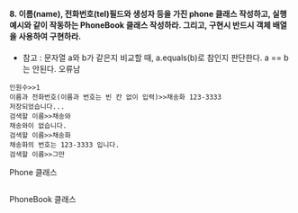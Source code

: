 #### 8. 이름(name), 전화번호(tel)필드와 생성자 등을 가진 phone 클래스 작성하고, 실행 예시와 같이 작동하는 PhoneBook 클래스 작성하라. 그리고, 구현시 반드시 객체 배열을 사용하여 구현하라.
- 참고 : 문자열 a와 b가 같은지 비교할 때, a.equals(b)로 참인지 판단한다. a == b 는 안된다. 오류남

```
인원수>>1
이름과 전화번호(이름과 번호는 빈 칸 없이 입력)>>채송화 123-3333
저장되었습니다...
검색할 이름>>채송와
채송와이 없습니다.
검색할 이름>>채송화
채송화의 번호는 123-3333 입니다.
검색할 이름>>그만
```
Phone 클래스
```

```

PhoneBook 클래스
```

```
